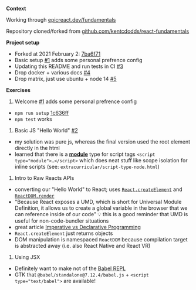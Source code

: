**Context**

Working through [epicreact.dev/fundamentals](https://epicreact.dev/fundamentals)

Repository cloned/forked from [github.com/kentcdodds/react-fundamentals](https://github.com/kentcdodds/react-fundamentals)

**Project setup**

 - Forked at 2021 February 2: [7ba6f71](https://github.com/mfdj/epicreact-react-fundamentals/commit/7ba6f71f1ffee7ba819f4fa20f0bb19b8bbde81c)
 - Basic setup [#1](https://github.com/mfdj/epicreact-react-fundamentals/pulls/3) adds some personal prefrence config
 - Updating this README and run tests in CI [#3](https://github.com/mfdj/epicreact-react-fundamentals/pulls/3)
 - Drop docker + various docs [#4](https://github.com/mfdj/epicreact-react-fundamentals/pulls/4)
 - Drop matrix, just use ubuntu + node 14 [#5](https://github.com/mfdj/epicreact-react-fundamentals/pulls/5)
 
**Exercises**
 
1. Welcome [#1](https://github.com/mfdj/epicreact-react-fundamentals/pulls/3) adds some personal prefrence config
  * `npm run setup` [1c636ff](https://github.com/mfdj/epicreact-react-fundamentals/commit/1c636ff7bbe3a113d00cf98e4d404a191b52f759)
  * `npm test` works
1. Basic JS "Hello World" [#2](https://github.com/mfdj/epicreact-react-fundamentals/pulls/2)
  * my solution was pure js, whereas the final version used the root element directly in the html
  * learned that there is a [**module**](https://developer.mozilla.org/en-US/docs/Web/HTML/Element/script#attr-type) type for script tags `<script type="module">…</script>` which does neat stuff like scope isolation for inline scripts (see: `extracurricular/script-type-node.html`)
1. Intro to Raw Reacts APIs
  * converting our "Hello World" to React; uses [`React.createElement`](https://reactjs.org/docs/react-api.html#createelement) and [`ReactDOM.render`](https://reactjs.org/docs/react-dom.html#render)
  * "Because React exposes a UMD, which is short for Universal Module Definition, it allows us to create a global variable in the browser that we can reference inside of our code" 💡 this is a good reminder that UMD is useful for non-code-bundler situations
  * great article [Imperative vs Declarative Programming](https://ui.dev/imperative-vs-declarative-programming/)
  * `React.createElement` just returns objects
  * DOM manipulation is namespaced `ReactDOM` because compilation target is abstracted away (i.e. also React Native and React VR)
1. Using JSX
  * Definitely want to make not of the [Babel REPL](https://babeljs.io/repl#?browsers=defaults%2C%20not%20ie%2011%2C%20not%20ie_mob%2011&build=&builtIns=App&corejs=3.6&spec=false&loose=false&code_lz=MYewdgzgLgBArgSxgXhgHgCYIG4D40QAOAhmLgBICmANtSGgPRGm7rNkDqIATtRo-3wMseAFBA&debug=false&forceAllTransforms=false&shippedProposals=false&circleciRepo=&evaluate=false&fileSize=false&timeTravel=false&sourceType=module&lineWrap=true&presets=react&prettier=true&targets=&version=7.16.6&externalPlugins=&assumptions=%7B%7D)
  * GTK that `@babel/standalone@7.12.4/babel.js` + `<script type="text/babel">` are available!
